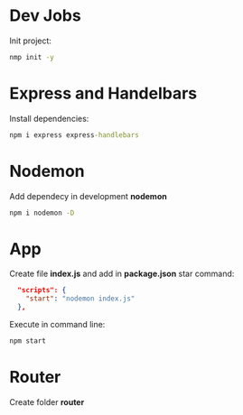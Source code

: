 # Dev Jobs

Init project:

```cmd
nmp init -y
```

# Express  and Handelbars

Install dependencies:

```cmd
npm i express express-handlebars
```

# Nodemon

Add dependecy in development **nodemon**

```cmd
npm i nodemon -D
```

# App

Create file **index.js** and add in **package.json** star command:

```json
  "scripts": {
    "start": "nodemon index.js"
  },
```

Execute in command line:

```cmd
npm start
```

# Router

Create folder **router**
